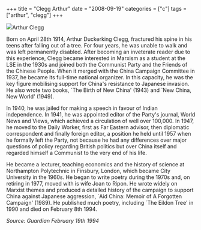 +++
title = "Clegg Arthur"
date = "2008-09-19"
categories = ["c"]
tags = ["arthur", "clegg"]
+++

![](https://grahamstevenson.me.uk/wp-content/uploads/2008/09/clegg-arthur.jpg)Arthur Clegg

Born on April 28th 1914, Arthur Duckerking Clegg, fractured his spine in his teens after falling out of a tree. For four years, he was unable to walk and was left permanently disabled. After becoming an inveterate reader due to this experience, Clegg became interested in Marxism as a student at the LSE in the 1930s and joined both the Communist Party and the Friends of the Chinese People. When it merged with the China Campaign Committee in 1937, he became its full-time national organizer. In this capacity, he was the key figure mobilising support for China's resistance to Japanese invasion. He also wrote two books, \`The Birth of New China' (1943) and \`New China, New World' (1949).

In 1940, he was jailed for making a speech in favour of Indian independence. In 1941, he was appointed editor of the Party's journal, World News and Views, which achieved a circulation of well over 100,000. In 1947, he moved to the Daily Worker, first as Far Eastern advisor, then diplomatic correspondent and finally foreign editor, a position he held until 1957 when he formally left the Party, not because he had any differences over major questions of policy regarding British politics but over China itself and regarded himself a Communist to the very end of his life.

He became a lecturer, teaching economics and the history of science at Northampton Polytechnic in Finsbury, London, which became City University in the 1960s. He began to write poetry during the 1970s and, on retiring in 1977, moved with is wife Joan to Ripon. He wrote widely on Marxist themes and produced a detailed history of the campaign to support China against Japanese aggression, \`Aid China: Memoir of A Forgotten Campaign' (1989). He published much poetry, including \`The Eildon Tree' in 1990 and died on February 8th 1994.

_Source: Guardian February 19th 1994_
